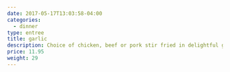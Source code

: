 ```yaml
---
date: 2017-05-17T13:03:58-04:00
categories:
  - dinner
type: entree
title: garlic
description: Choice of chicken, beef or pork stir fried in delightful garlic and ground pepper sauce.
price: 11.95
weight: 29
---
```

